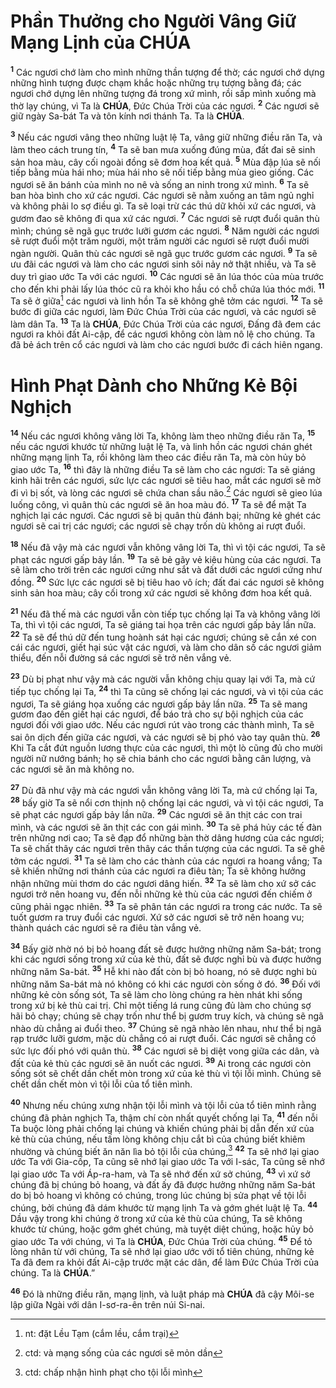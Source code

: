 # Phần Thưởng cho Người Vâng Giữ Mạng Lịnh của **CHÚA**
<sup><b>1</b></sup> Các ngươi chớ làm cho mình những thần tượng để thờ; các ngươi chớ dựng những hình tượng được chạm khắc hoặc những trụ tượng bằng đá; các ngươi chớ dựng lên những tượng đá trong xứ mình, rồi sấp mình xuống mà thờ lạy chúng, vì Ta là **CHÚA**, Đức Chúa Trời của các ngươi. <sup><b>2</b></sup> Các ngươi sẽ giữ ngày Sa-bát Ta và tôn kính nơi thánh Ta. Ta là **CHÚA**.

<sup><b>3</b></sup> Nếu các ngươi vâng theo những luật lệ Ta, vâng giữ những điều răn Ta, và làm theo cách trung tín, <sup><b>4</b></sup> Ta sẽ ban mưa xuống đúng mùa, đất đai sẽ sinh sản hoa màu, cây cối ngoài đồng sẽ đơm hoa kết quả. <sup><b>5</b></sup> Mùa đập lúa sẽ nối tiếp bằng mùa hái nho; mùa hái nho sẽ nối tiếp bằng mùa gieo giống. Các ngươi sẽ ăn bánh của mình no nê và sống an ninh trong xứ mình. <sup><b>6</b></sup> Ta sẽ ban hòa bình cho xứ các ngươi. Các ngươi sẽ nằm xuống an tâm ngủ nghỉ và không phải lo sợ điều gì. Ta sẽ loại trừ các thú dữ khỏi xứ các ngươi, và gươm đao sẽ không đi qua xứ các ngươi. <sup><b>7</b></sup> Các ngươi sẽ rượt đuổi quân thù mình; chúng sẽ ngã gục trước lưỡi gươm các ngươi. <sup><b>8</b></sup> Năm người các ngươi sẽ rượt đuổi một trăm người, một trăm người các ngươi sẽ rượt đuổi mười ngàn người. Quân thù các ngươi sẽ ngã gục trước gươm các ngươi. <sup><b>9</b></sup> Ta sẽ ưu đãi các ngươi và làm cho các ngươi sinh sôi nảy nở thật nhiều, và Ta sẽ duy trì giao ước Ta với các ngươi. <sup><b>10</b></sup> Các ngươi sẽ ăn lúa thóc của mùa trước cho đến khi phải lấy lúa thóc cũ ra khỏi kho hầu có chỗ chứa lúa thóc mới. <sup><b>11</b></sup> Ta sẽ ở giữa[^1-965efaa5-b492-4fba-9174-285f1baa2a73] các ngươi và linh hồn Ta sẽ không ghê tởm các ngươi. <sup><b>12</b></sup> Ta sẽ bước đi giữa các ngươi, làm Đức Chúa Trời của các ngươi, và các ngươi sẽ làm dân Ta. <sup><b>13</b></sup> Ta là **CHÚA**, Đức Chúa Trời của các ngươi, Đấng đã đem các ngươi ra khỏi đất Ai-cập, để các ngươi không còn làm nô lệ cho chúng. Ta đã bẻ ách trên cổ các ngươi và làm cho các ngươi bước đi cách hiên ngang.

# Hình Phạt Dành cho Những Kẻ Bội Nghịch
<sup><b>14</b></sup> Nếu các ngươi không vâng lời Ta, không làm theo những điều răn Ta, <sup><b>15</b></sup> nếu các ngươi khước từ những luật lệ Ta, và linh hồn các ngươi chán ghét những mạng lịnh Ta, rồi không làm theo các điều răn Ta, mà còn hủy bỏ giao ước Ta, <sup><b>16</b></sup> thì đây là những điều Ta sẽ làm cho các ngươi: Ta sẽ giáng kinh hãi trên các ngươi, sức lực các ngươi sẽ tiêu hao, mắt các ngươi sẽ mờ đi vì bị sốt, và lòng các ngươi sẽ chứa chan sầu não.[^2-965efaa5-b492-4fba-9174-285f1baa2a73] Các ngươi sẽ gieo lúa luống công, vì quân thù các ngươi sẽ ăn hoa màu đó. <sup><b>17</b></sup> Ta sẽ để mặt Ta nghịch lại các ngươi. Các ngươi sẽ bị quân thù đánh bại; những kẻ ghét các ngươi sẽ cai trị các ngươi; các ngươi sẽ chạy trốn dù không ai rượt đuổi.

<sup><b>18</b></sup> Nếu đã vậy mà các ngươi vẫn không vâng lời Ta, thì vì tội các ngươi, Ta sẽ phạt các ngươi gấp bảy lần. <sup><b>19</b></sup> Ta sẽ bẻ gãy vẻ kiêu hùng của các ngươi. Ta sẽ làm cho trời trên các ngươi cứng như sắt và đất dưới các ngươi cứng như đồng. <sup><b>20</b></sup> Sức lực các ngươi sẽ bị tiêu hao vô ích; đất đai các ngươi sẽ không sinh sản hoa màu; cây cối trong xứ các ngươi sẽ không đơm hoa kết quả.

<sup><b>21</b></sup> Nếu đã thế mà các ngươi vẫn còn tiếp tục chống lại Ta và không vâng lời Ta, thì vì tội các ngươi, Ta sẽ giáng tai họa trên các ngươi gấp bảy lần nữa. <sup><b>22</b></sup> Ta sẽ để thú dữ đến tung hoành sát hại các ngươi; chúng sẽ cắn xé con cái các ngươi, giết hại súc vật các ngươi, và làm cho dân số các ngươi giảm thiểu, đến nỗi đường sá các ngươi sẽ trở nên vắng vẻ.

<sup><b>23</b></sup> Dù bị phạt như vậy mà các người vẫn không chịu quay lại với Ta, mà cứ tiếp tục chống lại Ta, <sup><b>24</b></sup> thì Ta cũng sẽ chống lại các ngươi, và vì tội của các ngươi, Ta sẽ giáng họa xuống các ngươi gấp bảy lần nữa. <sup><b>25</b></sup> Ta sẽ mang gươm đao đến giết hại các ngươi, để báo trả cho sự bội nghịch của các ngươi đối với giao ước. Nếu các ngươi rút vào trong các thành mình, Ta sẽ sai ôn dịch đến giữa các ngươi, và các ngươi sẽ bị phó vào tay quân thù. <sup><b>26</b></sup> Khi Ta cắt đứt nguồn lương thực của các ngươi, thì một lò cũng đủ cho mười người nữ nướng bánh; họ sẽ chia bánh cho các ngươi bằng cân lượng, và các ngươi sẽ ăn mà không no.

<sup><b>27</b></sup> Dù đã như vậy mà các ngươi vẫn không vâng lời Ta, mà cứ chống lại Ta, <sup><b>28</b></sup> bấy giờ Ta sẽ nổi cơn thịnh nộ chống lại các ngươi, và vì tội các ngươi, Ta sẽ phạt các ngươi gấp bảy lần nữa. <sup><b>29</b></sup> Các ngươi sẽ ăn thịt các con trai mình, và các ngươi sẽ ăn thịt các con gái mình. <sup><b>30</b></sup> Ta sẽ phá hủy các tế đàn trên những nơi cao; Ta sẽ đạp đổ những bàn thờ dâng hương của các ngươi; Ta sẽ chất thây các ngươi trên thây các thần tượng của các ngươi. Ta sẽ ghê tởm các ngươi. <sup><b>31</b></sup> Ta sẽ làm cho các thành của các ngươi ra hoang vắng; Ta sẽ khiến những nơi thánh của các ngươi ra điêu tàn; Ta sẽ không hưởng nhận những mùi thơm do các ngươi dâng hiến. <sup><b>32</b></sup> Ta sẽ làm cho xứ sở các ngươi trở nên hoang vu, đến nỗi những kẻ thù của các ngươi đến chiếm ở cũng phải ngạc nhiên. <sup><b>33</b></sup> Ta sẽ phân tán các ngươi ra trong các nước. Ta sẽ tuốt gươm ra truy đuổi các ngươi. Xứ sở các ngươi sẽ trở nên hoang vu; thành quách các ngươi sẽ ra điêu tàn vắng vẻ.

<sup><b>34</b></sup> Bấy giờ nhờ nó bị bỏ hoang đất sẽ được hưởng những năm Sa-bát; trong khi các ngươi sống trong xứ của kẻ thù, đất sẽ được nghỉ bù và được hưởng những năm Sa-bát. <sup><b>35</b></sup> Hễ khi nào đất còn bị bỏ hoang, nó sẽ được nghỉ bù những năm Sa-bát mà nó không có khi các ngươi còn sống ở đó. <sup><b>36</b></sup> Đối với những kẻ còn sống sót, Ta sẽ làm cho lòng chúng ra hèn nhát khi sống trong xứ bị kẻ thù cai trị. Chỉ một tiếng lá rung cũng đủ làm cho chúng sợ hãi bỏ chạy; chúng sẽ chạy trốn như thể bị gươm truy kích, và chúng sẽ ngã nhào dù chẳng ai đuổi theo. <sup><b>37</b></sup> Chúng sẽ ngã nhào lên nhau, như thể bị ngã rạp trước lưỡi gươm, mặc dù chẳng có ai rượt đuổi. Các ngươi sẽ chẳng có sức lực đối phó với quân thù. <sup><b>38</b></sup> Các ngươi sẽ bị diệt vong giữa các dân, và đất của kẻ thù các ngươi sẽ ăn nuốt các ngươi. <sup><b>39</b></sup> Ai trong các ngươi còn sống sót sẽ chết dần chết mòn trong xứ của kẻ thù vì tội lỗi mình. Chúng sẽ chết dần chết mòn vì tội lỗi của tổ tiên mình.

<sup><b>40</b></sup> Nhưng nếu chúng xưng nhận tội lỗi mình và tội lỗi của tổ tiên mình rằng chúng đã phản nghịch Ta, thậm chí còn nhất quyết chống lại Ta, <sup><b>41</b></sup> đến nỗi Ta buộc lòng phải chống lại chúng và khiến chúng phải bị dẫn đến xứ của kẻ thù của chúng, nếu tấm lòng không chịu cắt bì của chúng biết khiêm nhường và chúng biết ăn năn lìa bỏ tội lỗi của chúng,[^3-965efaa5-b492-4fba-9174-285f1baa2a73] <sup><b>42</b></sup> Ta sẽ nhớ lại giao ước Ta với Gia-cốp, Ta cũng sẽ nhớ lại giao ước Ta với I-sác, Ta cũng sẽ nhớ lại giao ước Ta với Áp-ra-ham, và Ta sẽ nhớ đến xứ sở chúng, <sup><b>43</b></sup> vì xứ sở chúng đã bị chúng bỏ hoang, và đất ấy đã được hưởng những năm Sa-bát do bị bỏ hoang vì không có chúng, trong lúc chúng bị sửa phạt về tội lỗi chúng, bởi chúng đã dám khước từ mạng lịnh Ta và gớm ghét luật lệ Ta. <sup><b>44</b></sup> Dầu vậy trong khi chúng ở trong xứ của kẻ thù của chúng, Ta sẽ không khước từ chúng, hoặc gớm ghét chúng, mà tuyệt diệt chúng, hoặc hủy bỏ giao ước Ta với chúng, vì Ta là **CHÚA**, Đức Chúa Trời của chúng. <sup><b>45</b></sup> Để tỏ lòng nhân từ với chúng, Ta sẽ nhớ lại giao ước với tổ tiên chúng, những kẻ Ta đã đem ra khỏi đất Ai-cập trước mặt các dân, để làm Đức Chúa Trời của chúng. Ta là **CHÚA**.”

<sup><b>46</b></sup> Đó là những điều răn, mạng lịnh, và luật pháp mà **CHÚA** đã cậy Môi-se lập giữa Ngài với dân I-sơ-ra-ên trên núi Si-nai.

[^1-965efaa5-b492-4fba-9174-285f1baa2a73]: nt: đặt Lều Tạm (cắm lều, cắm trại)
[^2-965efaa5-b492-4fba-9174-285f1baa2a73]: ctd: và mạng sống của các ngươi sẽ mỏn dần
[^3-965efaa5-b492-4fba-9174-285f1baa2a73]: ctd: chấp nhận hình phạt cho tội lỗi mình